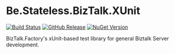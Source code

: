 ﻿# Be.Stateless.BizTalk.XUnit

[![Build Status](https://dev.azure.com/icraftsoftware/be.stateless/_apis/build/status/Be.Stateless.BizTalk.XUnit%20Manual%20Release?branchName=master)](https://dev.azure.com/icraftsoftware/be.stateless/_build/latest?definitionId=34&branchName=master)
[![GitHub Release](https://img.shields.io/github/v/release/icraftsoftware/Be.Stateless.BizTalk.XUnit)](https://github.com/icraftsoftware/Be.Stateless.BizTalk.XUnit/releases/latest)
[![NuGet Version](https://img.shields.io/nuget/v/Be.Stateless.BizTalk.XUnit.svg?style=flat)](https://www.nuget.org/packages/Be.Stateless.BizTalk.XUnit/)

BizTalk.Factory's xUnit-based test library for general Biztalk Server development.
